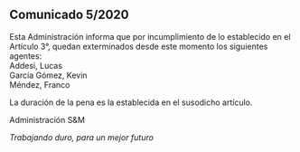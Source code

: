 ## Comunicado 5/2020

Esta Administración informa que por incumplimiento de lo establecido en el Artículo 3°, quedan exterminados desde este momento los siguientes agentes:<br>
Addesi, Lucas<br>
García Gómez, Kevin<br>
Méndez, Franco

La duración de la pena es la establecida en el susodicho artículo.

Administración S&M

<i>Trabajando duro, para un mejor futuro</i>

